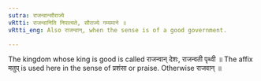 ```yaml
---
sutra: राजन्वान्सौराज्ये
vRtti: राजन्वानिति निपात्यते, सौराज्ये गम्यमाने ॥
vRtti_eng: Also राजन्वान्, when the sense is of a good government.

---
```

The kingdom whose king is good is called राजन्वान् देशः, राजन्वती पृथ्वी ॥ The affix मतुप् is used here in the sense of प्रशंसा or praise. Otherwise राजवान् ॥